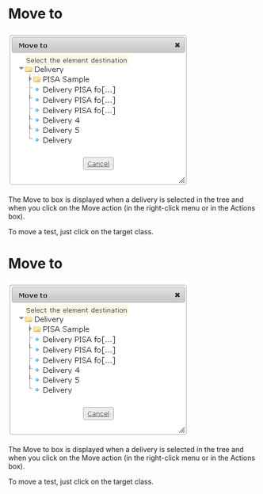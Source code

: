 <!--
author:
    - 'Jérôme Bogaerts'
created_at: '2012-04-12 19:09:58'
updated_at: '2013-03-13 14:08:13'
tags:
    - Deliveries
-->

Move to
=======

![](../resources/deliveries-move.png)

The Move to box is displayed when a delivery is selected in the tree and when you click on the Move action (in the right-click menu or in the Actions box).

To move a test, just click on the target class.

Move to
=======

![](../resources/deliveries-move.png)

The Move to box is displayed when a delivery is selected in the tree and when you click on the Move action (in the right-click menu or in the Actions box).

To move a test, just click on the target class.


